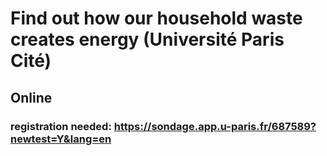 # Find out how our household waste creates energy (Université Paris Cité)
## Online

### registration needed: https://sondage.app.u-paris.fr/687589?newtest=Y&lang=en